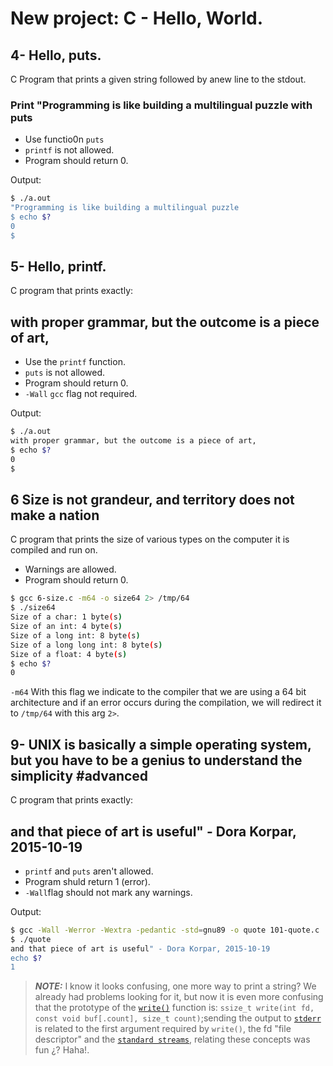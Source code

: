 # New project: C - Hello, World.

## 4- Hello, puts.
C Program that prints a given string followed by  anew line to the stdout.
### Print "Programming is like building a multilingual puzzle with puts

- Use functio0n `puts`
- `printf` is not allowed.
- Program should return 0.

Output:
```bash
$ ./a.out
"Programming is like building a multilingual puzzle
$ echo $?
0
$
```


## 5- Hello, printf.

C program that prints exactly:
## with proper grammar, but the outcome is a piece of art,

- Use the `printf` function.
- `puts` is not allowed.
- Program should return 0.
- `-Wall` `gcc` flag not required.

Output:

``` bash
$ ./a.out
with proper grammar, but the outcome is a piece of art,
$ echo $?
0
$
```
## 6 Size is not grandeur, and territory does not make a nation

C program that prints the size of various types on the computer it is compiled 
and run on.

- Warnings are allowed.
- Program should return 0.

``` bash
$ gcc 6-size.c -m64 -o size64 2> /tmp/64
$ ./size64
Size of a char: 1 byte(s)
Size of an int: 4 byte(s)
Size of a long int: 8 byte(s)
Size of a long long int: 8 byte(s)
Size of a float: 4 byte(s)
$ echo $?
0
```
`-m64` With this flag we indicate to the compiler that we are using a 64 bit
architecture and if an error occurs during the compilation, we will redirect it
to `/tmp/64` with this arg `2>`.

## 9- UNIX is basically a simple operating system, but you have to be a genius to understand the simplicity #advanced

C program that prints exactly:
## and that piece of art is useful" - Dora Korpar, 2015-10-19

- `printf` and `puts` aren't allowed.
- Program shuld return 1 (error).
- `-Wall`flag should not mark any warnings.

Output:

``` bash
$ gcc -Wall -Werror -Wextra -pedantic -std=gnu89 -o quote 101-quote.c
$ ./quote
and that piece of art is useful" - Dora Korpar, 2015-10-19
echo $?
1
```
> **_NOTE:_** I know it looks confusing, one more way to print a string? We already had problems looking for it, but now it is even more confusing that the prototype of the <a href="https://man7.org/linux/man-pages/man2/write.2.html">`write()`</a> function is: `ssize_t write(int fd, const void buf[.count], size_t count)`;sending the output to <a href="https://linux.die.net/man/3/stderr">`stderr`</a> is related to the first argument required by `write()`, the fd "file descriptor" and the <a href="https://en.wikipedia.org/wiki/Standard_streams">`standard streams`</a>, relating these concepts was fun ¿? Haha!.
